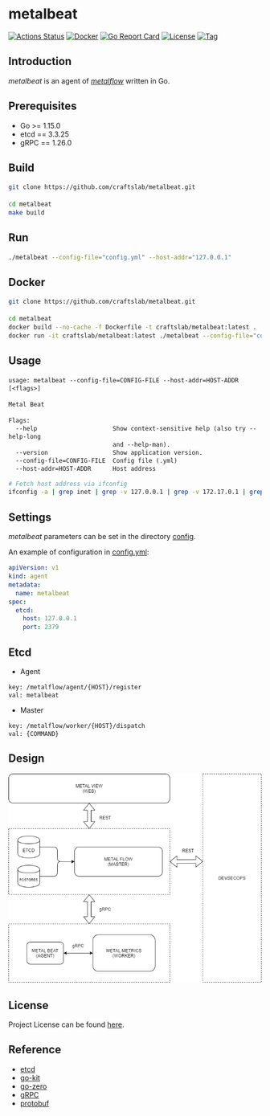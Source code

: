 # metalbeat

[![Actions Status](https://github.com/craftslab/metalbeat/workflows/CI/badge.svg?branch=master&event=push)](https://github.com/craftslab/metalbeat/actions?query=workflow%3ACI)
[![Docker](https://img.shields.io/docker/pulls/craftslab/metalbeat)](https://hub.docker.com/r/craftslab/metalbeat)
[![Go Report Card](https://goreportcard.com/badge/github.com/craftslab/metalbeat)](https://goreportcard.com/report/github.com/craftslab/metalbeat)
[![License](https://img.shields.io/github/license/craftslab/metalbeat.svg?color=brightgreen)](https://github.com/craftslab/metalbeat/blob/master/LICENSE)
[![Tag](https://img.shields.io/github/tag/craftslab/metalbeat.svg?color=brightgreen)](https://github.com/craftslab/metalbeat/tags)



## Introduction

*metalbeat* is an agent of *[metalflow](https://github.com/craftslab/metalflow/)* written in Go.



## Prerequisites

- Go >= 1.15.0
- etcd == 3.3.25
- gRPC == 1.26.0



## Build

```bash
git clone https://github.com/craftslab/metalbeat.git

cd metalbeat
make build
```



## Run

```bash
./metalbeat --config-file="config.yml" --host-addr="127.0.0.1"
```



## Docker

```bash
git clone https://github.com/craftslab/metalbeat.git

cd metalbeat
docker build --no-cache -f Dockerfile -t craftslab/metalbeat:latest .
docker run -it craftslab/metalbeat:latest ./metalbeat --config-file="config.yml" --host-addr="127.0.0.1"
```



## Usage

```
usage: metalbeat --config-file=CONFIG-FILE --host-addr=HOST-ADDR [<flags>]

Metal Beat

Flags:
  --help                     Show context-sensitive help (also try --help-long
                             and --help-man).
  --version                  Show application version.
  --config-file=CONFIG-FILE  Config file (.yml)
  --host-addr=HOST-ADDR      Host address
```

```bash
# Fetch host address via ifconfig
ifconfig -a | grep inet | grep -v 127.0.0.1 | grep -v 172.17.0.1 | grep -v inet6 | awk '{print $2}' | tr -d "addr:"
```



## Settings

*metalbeat* parameters can be set in the directory [config](https://github.com/craftslab/metalbeat/blob/master/config).

An example of configuration in [config.yml](https://github.com/craftslab/metalbeat/blob/master/config/config.yml):

```yaml
apiVersion: v1
kind: agent
metadata:
  name: metalbeat
spec:
  etcd:
    host: 127.0.0.1
    port: 2379
```



## Etcd

- Agent

```
key: /metalflow/agent/{HOST}/register
val: metalbeat
```

- Master

```
key: /metalflow/worker/{HOST}/dispatch
val: {COMMAND}
```



## Design

![design](design.png)



## License

Project License can be found [here](LICENSE).



## Reference

- [etcd](https://etcd.io/docs/)
- [go-kit](https://github.com/go-kit/kit)
- [go-zero](https://github.com/tal-tech/go-zero)
- [gRPC](https://grpc.io/docs/languages/go/)
- [protobuf](https://developers.google.com/protocol-buffers/docs/proto3)
